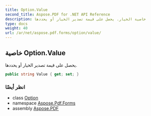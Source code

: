```yaml
---
title: Option.Value
second_title: Aspose.PDF for .NET API Reference
description: خاصية الخيار. يحصل على قيمة تصدير الخيار أو يحددها
type: docs
weight: 40
url: /ar/net/aspose.pdf.forms/option/value/
---
```

## خاصية Option.Value

يحصل على قيمة تصدير الخيار أو يحددها.

```csharp
public string Value { get; set; }
```

### انظر أيضًا

* class [Option](../)
* namespace [Aspose.Pdf.Forms](../../../aspose.pdf.forms/)
* assembly [Aspose.PDF](../../../)